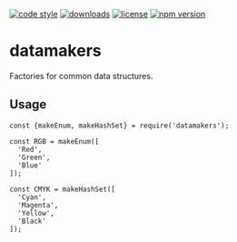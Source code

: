 [![code style](https://img.shields.io/badge/code_style-classic-blue.svg)](http://diogoeichert.github.io/eslint-config-classic)
[![downloads](https://img.shields.io/npm/dt/datamakers.svg)](https://www.npmjs.com/package/datamakers)
[![license](https://img.shields.io/github/license/diogoeichert/datamakers.svg)](LICENSE)
[![npm version](https://img.shields.io/npm/v/datamakers.svg)](https://www.npmjs.com/package/datamakers)

# datamakers
Factories for common data structures.

## Usage
```
const {makeEnum, makeHashSet} = require('datamakers');

const RGB = makeEnum([
  'Red',
  'Green',
  'Blue'
]);

const CMYK = makeHashSet([
  'Cyan',
  'Magenta',
  'Yellow',
  'Black'
]);
```
